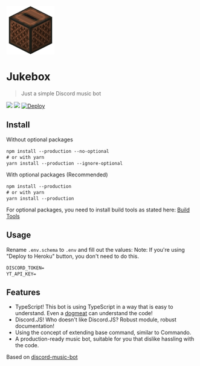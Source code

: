 ![](jukebox.png)
# Jukebox
> Just a simple Discord music bot

![](https://github.com/Hazmi35/jukebox/workflows/Node.js%20CI/badge.svg)
![](https://badgen.net/badge/icon/typescript?icon=typescript&label)
<a href="https://heroku.com/deploy?template=https://github.com/Hazmi35/jukebox"><img src="https://www.herokucdn.com/deploy/button.svg" alt="Deploy"></a>

## Install

Without optional packages
```shell script
npm install --production --no-optional
# or with yarn
yarn install --production --ignore-optional
```

With optional packages (Recommended)

```shell script
npm install --production
# or with yarn
yarn install --production
```

For optional packages, you need to install build tools as stated here: [Build Tools](https://github.com/nodejs/node-gyp#installation)

## Usage

Rename `.env.schema` to `.env` and fill out the values:
Note: If you're using "Deploy to Heroku" button, you don't need to do this.

```dotenv
DISCORD_TOKEN=
YT_API_KEY=
```

## Features
- TypeScript! This bot is using TypeScript in a way that is easy to understand. Even a [dogmeat](https://fallout.fandom.com/wiki/Dogmeat_(Fallout_4)) can understand the code!
- Discord.JS! Who doesn't like Discord.JS? Robust module, robust documentation!
- Using the concept of extending base command, similar to Commando.
- A production-ready music bot, suitable for you that dislike hassling with the code.

Based on [discord-music-bot](https://github.com/iCrawl/discord-music-bot)
